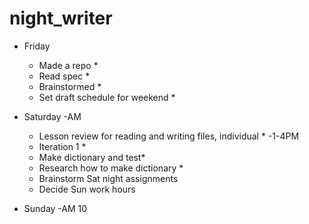 # night_writer
- Friday
  - Made a repo *
  - Read spec *
  - Brainstormed *
  - Set draft schedule for weekend *

- Saturday
  -AM
    - Lesson review for reading and writing files, individual *
  -1-4PM
    - Iteration 1 *
    - Make dictionary and test*
    - Research how to make dictionary *
    - Brainstorm Sat night assignments  
    - Decide Sun work hours

- Sunday
  -AM 10

